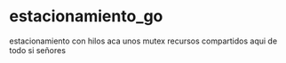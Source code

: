 # estacionamiento_go
estacionamiento con hilos aca unos mutex recursos compartidos aqui de todo si señores 
